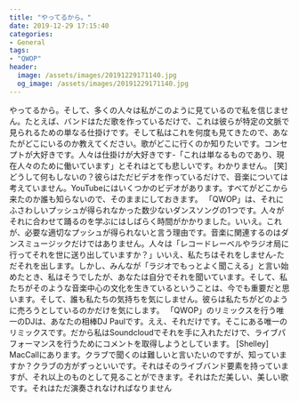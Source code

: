 ```yaml
---
title: "やってるから。"
date: 2019-12-29 17:15:40
categories:
- General
tags:
- "QWOP"
header:
  image: /assets/images/20191229171140.jpg
  og_image: /assets/images/20191229171140.jpg
---
```


やってるから。そして、多くの人々は私がこのように見ているので私を信じません。たとえば、バンドはただ歌を作っているだけで、これは彼らが特定の文脈で見られるための単なる仕掛けです。そして私はこれを何度も見てきたので、あなたがどこにいるのか教えてください。歌がどこに行くのか知りたいです。コンセプトが大好きです。人々は仕掛けが大好きです-「これは単なるものであり、現在人々のために働いています」とそれはとても悲しいです。わかりません。 [笑]どうして何もしないの？彼らはただビデオを作っているだけで、音楽については考えていません。YouTubeにはいくつかのビデオがあります。すべてがどこから来たのか誰も知らないので、そのままにしておきます。 「QWOP」は、それにふさわしいプッシュが得られなかった数少ないダンスソングの1つです。人々がそれに合わせて踊るのを学ぶにはしばらく時間がかかりました。いいえ。これが、必要な適切なプッシュが得られないと言う理由です。音楽に関連するのはダンスミュージックだけではありません。人々は「レコードレーベルやラジオ局に行ってそれを世に送り出していますか？」いいえ、私たちはそれをしません-ただそれを出します。しかし、みんなが「ラジオでもっとよく聞こえる」と言い始めたとき、私はそうでしたが、あなたは自分でそれを聞いています。そして、私たちがそのような音楽中心の文化を生きているということは、今でも重要だと思います。そして、誰も私たちの気持ちを気にしません。彼らは私たちがどのように売ろうとしているのかだけを気にします。 「QWOP」のリミックスを行う唯一のDJは、あなたの相棒DJ Paulです。ええ、それだけです。そこにある唯一のリミックスです。だから私はSoundcloudでそれを手に入れただけで、ライブパフォーマンスを行うためにコメントを取得しようとしています。 [Shelley] MacCallにあります。クラブで聞くのは難しいと言いたいのですが、知っていますか？クラブの方がずっといいです。それはそのライブバンド要素を持っていますが、それ以上のものとして見ることができます。それはただ美しい、美しい歌です。それはただ演奏されなければなりません
